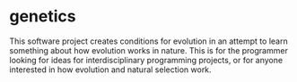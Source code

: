 # genetics
This software project creates conditions for evolution in an attempt to learn something about how evolution works in nature. This is for the programmer looking for ideas for interdisciplinary programming projects, or for anyone interested in how evolution and natural selection work.
